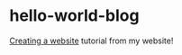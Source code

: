 # hello-world-blog

[Creating a website](https://www.ganning.me/blog/creating-a-hello-world-website) tutorial from my website!

